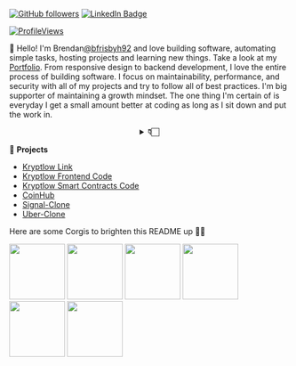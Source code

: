 <!-- # 👨🏻‍💻 [Anurag Singh](https://anuragsingh.dev) [@ashleymavericks](https://anuragsingh.dev)
 -->
 

[![GitHub followers](https://img.shields.io/github/followers/ashleymavericks?label=Follow&style=social)](https://github.com/bfrisbyh92/?tab=follow)
[![LinkedIn Badge](https://img.shields.io/badge/-LinkedIn-blue?style=social&logo=Linkedin&logoColor=blue&link=https://www.linkedin.com/in/brendan-frisby/)](https://www.linkedin.com/in/brendan-frisby/)



[![ProfileViews](https://komarev.com/ghpvc/?username=bfrisbyh92&color=red&style=flat)](https://komarev.com/ghpvc/?username=bfrisbyh92)

:wave: Hello! I'm Brendan[@bfrisbyh92](https://github.com/bfrisbyh92) and love building software, automating simple tasks, hosting projects and learning new things. Take a look at my [Portfolio](https://brendanfrisby.netlify.app/). From responsive design to backend development, I love the entire process of building software. I focus on maintainability, performance, and security with all of my projects and try to follow all of best practices. I'm big supporter of maintaining a growth mindset. The one thing I'm certain of is everyday I get a small amount better at coding as long as I sit down and put the work in.

<div align="center">
    <details>
        <summary><b>👇🏻</b></summary>
    <br>
        
<img src="https://metrics.lecoq.io/bfrisbyh92?template=classic&isocalendar=1&followup=1&tweets=1&achievements=1&isocalendar.duration=half-year&followup.sections=repositories&followup.indepth=false&achievements.threshold=C&achievements.secrets=true&achievements.display=detailed&achievements.limit=0&achievements.ignored=follower%2C%20gister%2C%20member%2C%20forker%2C%20inspirer%2C%20influencer%2C%20worker&tweets.attachments=false&tweets.limit=2&tweets.user=bfrisbyh92&config.timezone=America%2FKolkata">
    </details>
</div>

<!-- START OF PROFILE STACK, DO NOT REMOVE -->
 🚀 **Projects** 
- [Kryptlow Link](https://kryptlow.netlify.app/)
- [Kryptlow Frontend Code](https://github.com/bfrisbyh92/Krypto-web3.0)
- [Kryptlow Smart Contracts Code](https://github.com/bfrisbyh92/Web3.0-App)
- [CoinHub](https://coinhub7.netlify.app/)
- [Signal-Clone](https://signal3-45484.web.app/)
- [Uber-Clone](https://expo.dev/@bfrisbyh92/uber-clone)



<!-- END OF PROFILE STACK, DO NOT REMOVE -->

Here are some Corgis to brighten this README up 🤪🤪
 
 <div>
 <img src="https://user-images.githubusercontent.com/65681974/179368059-bdb8fe81-8104-49da-a4d6-1f8ad59710ef.png" width="100" height="100" /> 
  <img src="https://user-images.githubusercontent.com/65681974/179368161-8c9be285-25c2-4933-a781-c6b38a8da5e5.png" width="100" height="100" /> 
  <img src="https://user-images.githubusercontent.com/65681974/179368185-52564340-4369-4f71-a16e-862ecbbd279b.png" width="100" height="100" /> 
  <img src="https://user-images.githubusercontent.com/65681974/179368059-bdb8fe81-8104-49da-a4d6-1f8ad59710ef.png" width="100" height="100" /> 
  <img src="https://user-images.githubusercontent.com/65681974/179368196-41c66f38-0f35-4640-8a8c-7ffc009fd8ee.png" width="100" height="100" /> 
  <img src="https://user-images.githubusercontent.com/65681974/179368226-fcb78906-9a77-4ff9-8a43-0d5ebd7a3544.png" width="100" height="100" /> 
</div>
   

